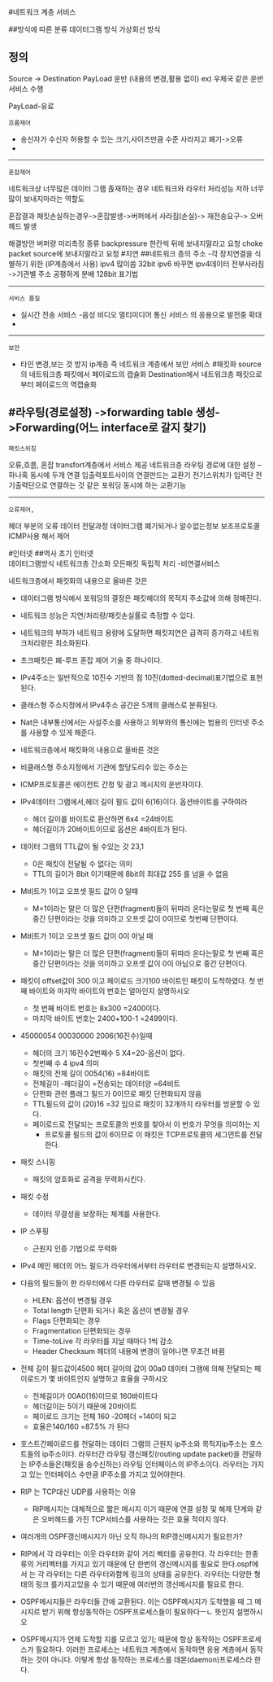 #네트워크 계층 서비스

##방식에 따른 분류
데이터그램 방식
가상회선 방식

## 정의
Source -> Destination PayLoad 운반
(내용의 변경,활용 없이)
ex) 우체국 같은 운반 서비스 수행

PayLoad-유료


	흐름제어
- 송신자가 수신자 허용할 수 있는 크기,사이즈만큼 수준 사라지고 폐기->오류
- 
---
	혼잡제어
네트워크상 너무많은 데이터 그램 졵재하는 경우 네트워크와 라우터 처리성능 저하 
너무 많이 보내지마라는 역할도 

혼잡결과
패킷손실하는경우->혼잡발생->버퍼에서 사라짐(손실)-> 재전송요구-> 오버헤드 발생

해결방안 버퍼량 미리측정
종류
backpressure 한칸씩 뒤에 보내지말라고 요청
choke packet source에 보내지말라고 요청
#지연
##네트워크 층의 주소 
-각 장치연결을 식별하기 위한 (IP계층에서 사용)
ipv4 많이씀 32bit
ipv6 바꾸면 ipv4데이터 전부사라짐 ->기관별 주소 공평하게 분배
128bit
	표기법
    
    
    
---
	서비스 품질
- 실시간 전송 서비스 -음성 비디오 멀티미디어 통신 서비스 의 응용으로 발전중 확대
- 
---
	보안
- 타인 변경,보는 것 방지 ip계층 즉 네트워크 계층에서 보안 서비스
#패킷화
source 의 네트워크층 패킷에서 페이로드의 캡슐화
Destination에서 네트워크층 패킷으로부터 페이로드의 역캡슐화

#라우팅(경로설정)
->forwarding table 생성->Forwarding(어느 interface로 갈지 찾기)
---
	패킷스위칭
오류,흐름, 혼잡 transfort계층에서 서비스 제공
네트워크층 
라우팅 경로에 대한 설정 –하나혹 동시에 두개 연결
입출력포트사이의 연결만드는 교환기
전기스위치가 입력단 전기출력단으로 연결하는 것 같은
포워딩 동시에 하는
교환기능


---
	오류제어,  
헤더 부분의 오류 데이터 전달과정 데이터그램 폐기되거나 알수없는정보 보조프로토콜 ICMP사용 해서 제어




#인터넷
##역사
초기 인터넷 	
데이터그램방식
네트워크층 간소화 모든패킷 독립적 처리 -비연결서비스




네트워크층에서 패킷화의 내용으로 올바른 것은

- 데이터그램 방식에서 포워딩의 결정은 패킷헤더의 목적지 주소값에 의해 정해진다.
- 네트워크 성능은 지연/처리량/패킷손실률로 측정할 수 있다.
- 네트워크의 부하가 네트워크 용량에 도달하면 패킷지연은 급격히 증가하고 네트워크처리량은 최소화된다.
- 초크패킷은 폐-루프 혼잡 제어 기술 중 하나이다.
- IPv4주소는 일반적으로 10진수 기반의 점 10진(dotted-decimal)표기법으로 표현된다.
- 클래스형 주소지정에서 IPv4주소 공간은 5개의 클래스로 분류된다.
- Nat은 내부통신에서는 사설주소를 사용하고 외부와의 통신에는 범용의 인터넷 주소를 사용할 수 있게 해준다.


- 네트워크층에서 패킷화의 내용으로 올바른 것은
- 비클래스형 주소지정에서 기관에 할당도리수 있는 주소는
- ICMP프로토콜은 에이전트 간청 및 광고 메시지의 운반자이다.
- IPv4데이터 그램에서,헤더 길이 필드 값이 6(16)이다. 옵션바이트를 구하여라
	- 헤더 길이를 바이트로 환산하면 6x4 =24바이트 
	- 헤더길이가 20바이트이므로 옵션은 4바이트가 된다.
- 데이터 그램의 TTL값이 될 수있는 갓 23,1
	- 0은 패킷이 전달될 수 없다는 의미
	- TTL의 길이가 8bit 이기때문에 8bit의 최대값 255 를 넘을 수 없음
- M비트가 1이고 오프셋 필드 값이 0 일때
	- M=1이라는 말은 더 많은 단편(fragment)들이 뒤따라 온다는말로 첫 번째 혹은 중간 단편이라는 것을 의미하고 오프셋 값이 0이므로 첫번째 단편이다.
- M비트가 1이고 오프셋 필드 값이 0이 아닐 때
	 - M=1이라는 말은 더 많은 단편(fragment)들이 뒤따라 온다는말로 첫 번째 혹은 중간 단편이라는 것을 의미하고 오프셋 값이 0이 아님으로 중간 단편이다.
- 패킷이 offset값이 300 이고 페이로드 크기100 바이트인 패킷이 도착하였다. 첫 번째 바이트와 마지막 바이트의 번호는 얼마인지 설명하시오
	- 첫 번째 바이트 번호는 8x300 =2400이다.
	- 마지막 바이트 번호는 2400+100-1 =2499이다.
- 45000054 00030000 2006(16진수)일때
	- 헤더의 크기 16진수2번째수 5 X4=20-옵션이 없다.
	- 첫번째 수 4 ipv4 의미
	- 패킷의 전체 길이 0054(16) =84바이트 
	- 전체길이 -헤더길이 =전송되는 데이터양 =64비트
	- 단편화 관련 플래그 필드가 0이므로 패킷 단편화되지 않음
	- TTL필드의 값이 (20)16 =32 임으로 패킷이 32개까지 라우터를 방문할 수 있다.
	- 페이로드로 전달되는 프로토콜의 번호를 찾아서 이 번호가 무엇을 의미하는 지
		- 프로토콜 필드의 값이 6이므로 이 패킷은 TCP프로토콜의 세그먼트를 전달한다.

- 패킷 스니핑
	- 패킷의 암호화로 공격을 무력화시킨다.	
- 패킷 수정
	- 데이터 무결성을 보장하는 체계를 사용한다. 
- IP 스푸핑
	- 근원지 인증 기법으로 무력화
- IPv4 메인 헤더의 어느 필드가 라우터에서부터 라우터로 변경되는지 설명하시오.
- 다음의 필드들이 한 라우터에서 다른 라우터로 갈때 변경될 수 있음 
	- HLEN: 옵션이 변경될 경우
	- Total length 단편화 되거나 혹은 옵션이 변경될 경우
	- Flags 단편화되는 경우
	- Fragmentation 단편화되는 경우
	- Time-toLive 각 라우터를 지날 때마다 1씩 감소
	- Header Checksum 헤더의 내용에 변경이 일어나면 무조건 바뀜
- 전체 길이 필드값이4500 헤더 길이의 값이 00a0 데이터 그램에 의해 전달되는 페이로드가 몇 바이트인지 설명하고 효율을 구하시오
	- 전체길이가 00A0(16)이므로 160바이트다
	- 헤더길이는 5이기 때문에 20바이트
	- 페이로드 크기는 전체 160 -20헤더 =140이 되고
	- 효율은140/160 =87.5% 가 된다

- 호스트간페이로드를 전달하는 데이터 그램의 근원지 ip주소와 목적지ip주소는 호스트들의 ip주소이다. 라우터간 라우팅 갱신패킷(routing update packet)을 전달하는 IP주소들은(패킷을 송수신하는) 라우팅 인터페이스의 IP주소이다. 라우터는 가지고 있는 인터페이스 수만큼 IP주소를 가지고 있어야한다.
- RIP 는 TCP대신 UDP를 사용하는 이유
	- RIP메시지는 대체적으로 짧은 메시지 이기 때문에 연결 설정 및 해제 단계와 같은 오버헤드를 가진 TCP서비스를 사용하는 것은 효율 적이지 않다.

- 여러개의 OSPF갱신메시지가 아닌 오직 하나의 RIP갱신메시지가 필요한가?
- RIP에서 각 라우터는 이웃 라우터와 같이 거리 벡터를 공유한다. 각 라우터는 한종류의 거리벡터를 가지고 있기 때문에 단 한번의 갱신메시지를 필요로 한다.ospf에서 는 각 라우터는 다른 라우터와함께 링크의 상태를 공유한다. 라우터는 다양한 형태의 링크 를가지고있을 수 있기 때문에 여러번의 갱신메시지를 필요로 한다.
- OSPF메시지들은 라우터들 간에 교환된다. 이는 OSPF메시지가 도착했을 때 그 메시지르 받기 위해 항상동작하는 OSPF프로세스들이 필요하다ㅡㄴ 뜻인지 설명하시오
- OSPF메시지가 언제 도착할 지를 모르고 있기; 때문에 항상 동작하는 OSPF프로세스가 필요하다. 이러한 프로세스는 네트워크 계층에서 동작하면 응용 계층에서 동작하는 것이 아니다. 이렇게 항상 동작하는 프로세스를 데몬(daemon)프로세스라 한다.


